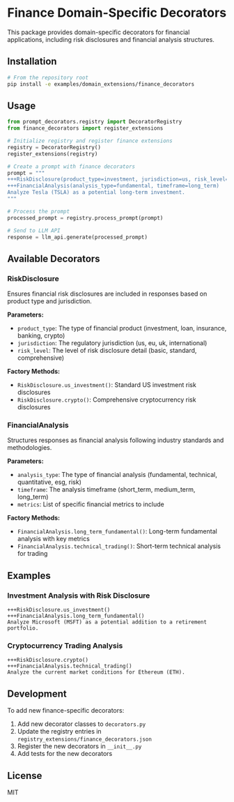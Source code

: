 # Finance Domain-Specific Decorators

This package provides domain-specific decorators for financial applications, including risk disclosures and financial analysis structures.

## Installation

```bash
# From the repository root
pip install -e examples/domain_extensions/finance_decorators
```

## Usage

```python
from prompt_decorators.registry import DecoratorRegistry
from finance_decorators import register_extensions

# Initialize registry and register finance extensions
registry = DecoratorRegistry()
register_extensions(registry)

# Create a prompt with finance decorators
prompt = """
+++RiskDisclosure(product_type=investment, jurisdiction=us, risk_level=standard)
+++FinancialAnalysis(analysis_type=fundamental, timeframe=long_term)
Analyze Tesla (TSLA) as a potential long-term investment.
"""

# Process the prompt
processed_prompt = registry.process_prompt(prompt)

# Send to LLM API
response = llm_api.generate(processed_prompt)
```

## Available Decorators

### RiskDisclosure

Ensures financial risk disclosures are included in responses based on product type and jurisdiction.

**Parameters:**
- `product_type`: The type of financial product (investment, loan, insurance, banking, crypto)
- `jurisdiction`: The regulatory jurisdiction (us, eu, uk, international)
- `risk_level`: The level of risk disclosure detail (basic, standard, comprehensive)

**Factory Methods:**
- `RiskDisclosure.us_investment()`: Standard US investment risk disclosures
- `RiskDisclosure.crypto()`: Comprehensive cryptocurrency risk disclosures

### FinancialAnalysis

Structures responses as financial analysis following industry standards and methodologies.

**Parameters:**
- `analysis_type`: The type of financial analysis (fundamental, technical, quantitative, esg, risk)
- `timeframe`: The analysis timeframe (short_term, medium_term, long_term)
- `metrics`: List of specific financial metrics to include

**Factory Methods:**
- `FinancialAnalysis.long_term_fundamental()`: Long-term fundamental analysis with key metrics
- `FinancialAnalysis.technical_trading()`: Short-term technical analysis for trading

## Examples

### Investment Analysis with Risk Disclosure

```
+++RiskDisclosure.us_investment()
+++FinancialAnalysis.long_term_fundamental()
Analyze Microsoft (MSFT) as a potential addition to a retirement portfolio.
```

### Cryptocurrency Trading Analysis

```
+++RiskDisclosure.crypto()
+++FinancialAnalysis.technical_trading()
Analyze the current market conditions for Ethereum (ETH).
```

## Development

To add new finance-specific decorators:

1. Add new decorator classes to `decorators.py`
2. Update the registry entries in `registry_extensions/finance_decorators.json`
3. Register the new decorators in `__init__.py`
4. Add tests for the new decorators

## License

MIT
